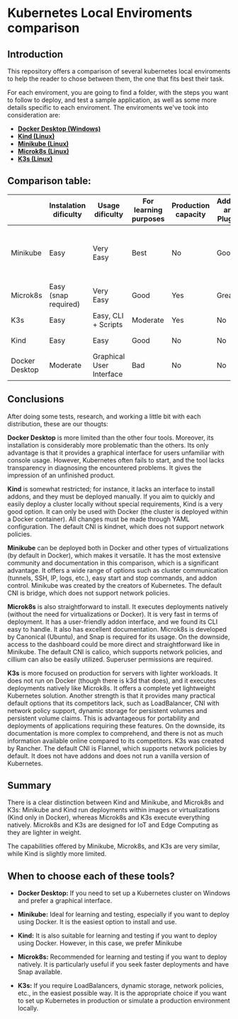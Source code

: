 # Kubernetes Local Enviroments comparison

## Introduction
This repository offers a comparison of several kubernetes local enviroments to help the reader to chose between them, the one that fits best their task. 

For each enviroment, you are going to find a folder, with the steps you want to follow to deploy, and test a sample application, as well as some more details specific to each enviroment. The enviroments we've took into consideration are:

* [**Docker Desktop (Windows)**](./Docker%20Desktop/)
* [**Kind (Linux)**](./kind/)
* [**Minikube (Linux)**](./minikube/)
* [**Microk8s (Linux)**](./microk8s/)
* [**K3s (Linux)**](./k3s/)

## Comparison table:

|                | Instalation dificulty | Usage dificulty          | For learning purposes | Production capacity | Addons and Plugins | Default LoadBalancer | PVCs       | Default CNI                   | Network Policies                                   | Helm | Multinode                     | Native or Docker | Deployment Speed |
| -------------- | --------------------- | ------------------------ | --------------------- | ------------------- | ------------------ | -------------------- | ---------- | ----------------------------- | -------------------------------------------------- | ---- | ----------------------------- | ---------------- | ---------------- |
| Minikube       | Easy                  | Very Easy                | Best                  | No                  | Good               | MetalLB - Addon      | By default | Docker default bridge-network | No by default, you can install other cni providers | Yes  | YES minikube 1.10.1 or higher | Docker           | Moderate         |
| Microk8s       | Easy (snap required)  | Very Easy                | Good                  | Yes                 | Great              | MetalLB - Addon      | By plugins | Calico                        | Yes                                                | Yes  | YES                           | Native           | High             |
| K3s            | Easy                  | Easy, CLI + Scripts      | Moderate              | Yes                 | No                 | ServiceLB            | By default | Flannel                       | Yes                                                | Yes  | YES                           | Native           | High             |
| Kind           | Easy                  | Easy                     | Good                  | No                  | No                 | No default LB        | By default | kindnetd                      | No                                                 | Yes  | YES                           | Docker           | Moderate         |
| Docker Desktop | Moderate              | Graphical User Interface | Bad                   | No                  | No                 | No                   | Yes        | Any                           | No                                                 | Yes  | NO                            | Docker           | Slow             |

## Conclusions

After doing some tests, research, and working a little bit with each distribution, these are our thougts:

**Docker Desktop** is more limited than the other four tools. Moreover, its installation is considerably more problematic than the others. Its only advantage is that it provides a graphical interface for users unfamiliar with console usage. However, Kubernetes often fails to start, and the tool lacks transparency in diagnosing the encountered problems. It gives the impression of an unfinished product.

**Kind** is somewhat restricted; for instance, it lacks an interface to install addons, and they must be deployed manually. If you aim to quickly and easily deploy a cluster locally without special requirements, Kind is a very good option. It can only be used with Docker (the cluster is deployed within a Docker container). All changes must be made through YAML configuration. The default CNI is kindnet, which does not support network policies.

**Minikube** can be deployed both in Docker and other types of virtualizations (by default in Docker), which makes it versatile. It has the most extensive community and documentation in this comparison, which is a significant advantage. It offers a wide range of options such as cluster communication (tunnels, SSH, IP, logs, etc.), easy start and stop commands, and addon control. Minikube was created by the creators of Kubernetes. The default CNI is bridge, which does not support network policies.

**Microk8s** is also straightforward to install. It executes deployments natively (without the need for virtualizations or Docker). It is very fast in terms of deployment. It has a user-friendly addon interface, and we found its CLI easy to handle. It also has excellent documentation. Microk8s is developed by Canonical (Ubuntu), and Snap is required for its usage. On the downside, access to the dashboard could be more direct and straightforward like in Minikube. The default CNI is calico, which supports network policies, and cillium can also be easily utilized. Superuser permissions are required.

**K3s** is more focused on production for servers with lighter workloads. It does not run on Docker (though there is k3d that does), and it executes deployments natively like Microk8s. It offers a complete yet lightweight Kubernetes solution. Another strength is that it provides many practical default options that its competitors lack, such as LoadBalancer, CNI with network policy support, dynamic storage for persistent volumes and persistent volume claims. This is advantageous for portability and deployments of applications requiring these features. On the downside, its documentation is more complex to comprehend, and there is not as much information available online compared to its competitors. K3s was created by Rancher. The default CNI is Flannel, which supports network policies by default. It does not have addons and does not run a vanilla version of Kubernetes.

## Summary
There is a clear distinction between Kind and Minikube, and Microk8s and K3s: Minikube and Kind run deployments within images or virtualizations (Kind only in Docker), whereas Microk8s and K3s execute everything natively. Microk8s and K3s are designed for IoT and Edge Computing as they are lighter in weight.

The capabilities offered by Minikube, Microk8s, and K3s are very similar, while Kind is slightly more limited.

## When to choose each of these tools?

* **Docker Desktop:** If you need to set up a Kubernetes cluster on Windows and prefer a graphical interface.

* **Minikube:** Ideal for learning and testing, especially if you want to deploy using Docker. It is the easiest option to install and use.

* **Kind:** It is also suitable for learning and testing if you want to deploy using Docker. However, in this case, we prefer Minikube

* **Microk8s:** Recommended for learning and testing if you want to deploy natively. It is particularly useful if you seek faster deployments and have Snap available.

* **K3s:** If you require LoadBalancers, dynamic storage, network policies, etc., in the easiest possible way. It is the appropriate choice if you want to set up Kubernetes in production or simulate a production environment locally.
